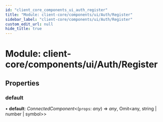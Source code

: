 ```yaml
---
id: "client_core_components_ui_auth_register"
title: "Module: client-core/components/ui/Auth/Register"
sidebar_label: "client-core/components/ui/Auth/Register"
custom_edit_url: null
hide_title: true
---
```


# Module: client-core/components/ui/Auth/Register

## Properties

### default

• **default**: *ConnectedComponent*<(`props`: *any*) => *any*, Omit<any, string \| number \| symbol\>\>
